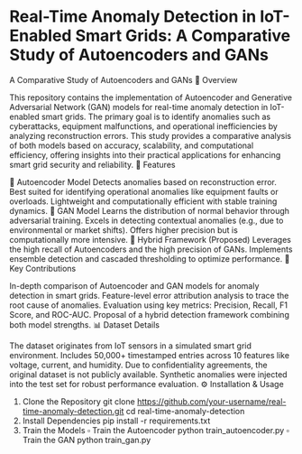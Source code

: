 # Real-Time Anomaly Detection in IoT-Enabled Smart Grids: A Comparative Study of Autoencoders and GANs

A Comparative Study of Autoencoders and GANs
📌 Overview

This repository contains the implementation of Autoencoder and Generative Adversarial Network (GAN) models for real-time anomaly detection in IoT-enabled smart grids. The primary goal is to identify anomalies such as cyberattacks, equipment malfunctions, and operational inefficiencies by analyzing reconstruction errors.
This study provides a comparative analysis of both models based on accuracy, scalability, and computational efficiency, offering insights into their practical applications for enhancing smart grid security and reliability.
🚀 Features

🔹 Autoencoder Model
Detects anomalies based on reconstruction error.
Best suited for identifying operational anomalies like equipment faults or overloads.
Lightweight and computationally efficient with stable training dynamics.
🔹 GAN Model
Learns the distribution of normal behavior through adversarial training.
Excels in detecting contextual anomalies (e.g., due to environmental or market shifts).
Offers higher precision but is computationally more intensive.
🔹 Hybrid Framework (Proposed)
Leverages the high recall of Autoencoders and the high precision of GANs.
Implements ensemble detection and cascaded thresholding to optimize performance.
🧠 Key Contributions

In-depth comparison of Autoencoder and GAN models for anomaly detection in smart grids.
Feature-level error attribution analysis to trace the root cause of anomalies.
Evaluation using key metrics: Precision, Recall, F1 Score, and ROC-AUC.
Proposal of a hybrid detection framework combining both model strengths.
📊 Dataset Details

The dataset originates from IoT sensors in a simulated smart grid environment.
Includes 50,000+ timestamped entries across 10 features like voltage, current, and humidity.
Due to confidentiality agreements, the original dataset is not publicly available.
Synthetic anomalies were injected into the test set for robust performance evaluation.
⚙️ Installation & Usage

1. Clone the Repository
git clone https://github.com/your-username/real-time-anomaly-detection.git
cd real-time-anomaly-detection
2. Install Dependencies
pip install -r requirements.txt
3. Train the Models
▫️ Train the Autoencoder
python train_autoencoder.py
▫️ Train the GAN
python train_gan.py
